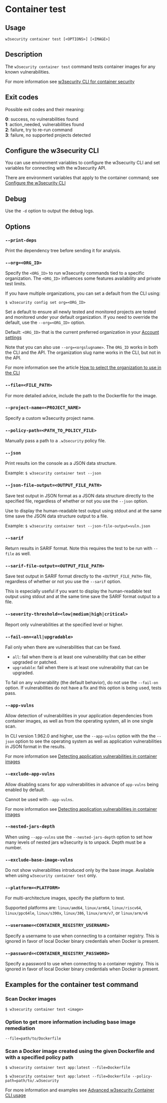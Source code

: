 # Container test

## Usage

`w3security container test [<OPTIONS>] [<IMAGE>]`

## Description

The `w3security container test` command tests container images for any known vulnerabilities.

For more information see [w3security CLI for container security](https://docs.w3security.io/products/w3security-container/w3security-cli-for-container-security)

## Exit codes

Possible exit codes and their meaning:

**0**: success, no vulnerabilities found\
**1**: action_needed, vulnerabilities found\
**2**: failure, try to re-run command\
**3**: failure, no supported projects detected

## Configure the w3security CLI

You can use environment variables to configure the w3security CLI and set variables for connecting with the w3security API.

There are environment variables that apply to the container command; see [Configure the w3security CLI](https://docs.w3security.io/features/w3security-cli/configure-the-w3security-cli)

## Debug

Use the `-d` option to output the debug logs.

## Options

### `--print-deps`

Print the dependency tree before sending it for analysis.

### `--org=<ORG_ID>`

Specify the `<ORG_ID>` to run w3security commands tied to a specific organization. The `<ORG_ID>` influences some features availability and private test limits.

If you have multiple organizations, you can set a default from the CLI using:

`$ w3security config set org=<ORG_ID>`

Set a default to ensure all newly tested and monitored projects are tested and monitored under your default organization. If you need to override the default, use the `--org=<ORG_ID>` option.

Default: `<ORG_ID>` that is the current preferred organization in your [Account settings](https://app.w3security.io/account)

Note that you can also use `--org=<orgslugname>`. The `ORG_ID` works in both the CLI and the API. The organization slug name works in the CLI, but not in the API.

For more information see the article [How to select the organization to use in the CLI](https://docs.w3security.io/w3security-cli/test-for-vulnerabilities/how-to-select-the-organization-to-use-in-the-cli)

### `--file=<FILE_PATH>`

For more detailed advice, include the path to the Dockerfile for the image.

### `--project-name=<PROJECT_NAME>`

Specify a custom w3security project name.

### `--policy-path=<PATH_TO_POLICY_FILE>`

Manually pass a path to a `.w3security` policy file.

### `--json`

Print results ion the console as a JSON data structure.

Example: `$ w3security container test --json`

### `--json-file-output=<OUTPUT_FILE_PATH>`

Save test output in JSON format as a JSON data structure directly to the specified file, regardless of whether or not you use the `--json` option.

Use to display the human-readable test output using stdout and at the same time save the JSON data structure output to a file.

Example: `$ w3security container test --json-file-output=vuln.json`

### `--sarif`

Return results in SARIF format. Note this requires the test to be run with `--file` as well.

### `--sarif-file-output=<OUTPUT_FILE_PATH>`

Save test output in SARIF format directly to the `<OUTPUT_FILE_PATH>` file, regardless of whether or not you use the `--sarif` option.

This is especially useful if you want to display the human-readable test output using stdout and at the same time save the SARIF format output to a file.

### `--severity-threshold=<low|medium|high|critical>`

Report only vulnerabilities at the specified level or higher.

### `--fail-on=<all|upgradable>`

Fail only when there are vulnerabilities that can be fixed.

- `all`: fail when there is at least one vulnerability that can be either upgraded or patched.
- `upgradable`: fail when there is at least one vulnerability that can be upgraded.

To fail on any vulnerability (the default behavior), do not use the `--fail-on` option. If vulnerabilities do not have a fix and this option is being used, tests pass.

### `--app-vulns`

Allow detection of vulnerabilities in your application dependencies from container images, as well as from the operating system, all in one single scan.

In CLI version 1.962.0 and higher, use the `--app-vulns` option with the the `--json` option to see the operating system as well as application vulnerabilities in JSON format in the results.

For more information see [Detecting application vulnerabilities in container images](https://docs.w3security.io/products/w3security-container/getting-around-the-w3security-container-ui/detecting-application-vulnerabilities-in-container-images)

### `--exclude-app-vulns`

Allow disabling scans for app vulnerabilities in advance of `app-vulns` being enabled by default.

Cannot be used with`--app-vulns`.

For more information see [Detecting application vulnerabilities in container images](https://docs.w3security.io/products/w3security-container/getting-around-the-w3security-container-ui/detecting-application-vulnerabilities-in-container-images)

### `--nested-jars-depth`

When using `--app-vulns` use the `--nested-jars-depth` option to set how many levels of nested jars w3security is to unpack. Depth must be a number.

### `--exclude-base-image-vulns`

Do not show vulnerabilities introduced only by the base image. Available when using `w3security container test` only.

### `--platform=<PLATFORM>`

For multi-architecture images, specify the platform to test.

Supported platforms are: `linux/amd64`, `linux/arm64`, `linux/riscv64`, `linux/ppc64le`, `linux/s390x`, `linux/386`, `linux/arm/v7`, or `linux/arm/v6`

### `--username=<CONTAINER_REGISTRY_USERNAME>`

Specify a username to use when connecting to a container registry. This is ignored in favor of local Docker binary credentials when Docker is present.

### `--password=<CONTAINER_REGISTRY_PASSWORD>`

Specify a password to use when connecting to a container registry. This is ignored in favor of local Docker binary credentials when Docker is present.

## Examples for the container test command

### Scan Docker images

`$ w3security container test <image>`

### Option to get more information including base image remediation

`--file=path/to/Dockerfile`

### Scan a Docker image created using the given Dockerfile and with a specified policy path

`$ w3security container test app:latest --file=Dockerfile`

`$ w3security container test app:latest --file=Dockerfile --policy-path=path/to/.w3security`

For more information and examples see [Advanced w3security Container CLI usage](https://docs.w3security.io/w3security-container/w3security-cli-for-container-security/advanced-w3security-container-cli-usage)
